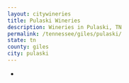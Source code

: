 ```yaml
---
layout: citywineries
title: Pulaski Wineries
description: Wineries in Pulaski, TN
permalink: /tennessee/giles/pulaski/
state: tn
county: giles
city: pulaski
---
```

-
